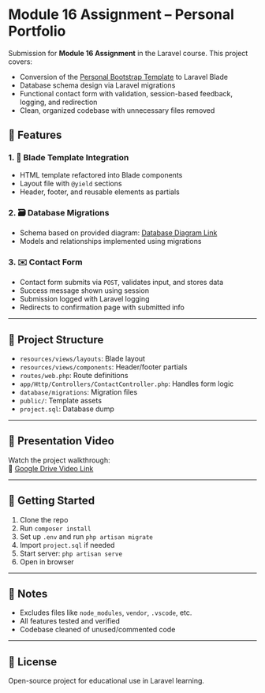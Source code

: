 # Module 16 Assignment – Personal Portfolio

Submission for **Module 16 Assignment** in the Laravel course. This project covers:

- Conversion of the [Personal Bootstrap Template](https://startbootstrap.com/theme/personal) to Laravel Blade
- Database schema design via Laravel migrations
- Functional contact form with validation, session-based feedback, logging, and redirection
- Clean, organized codebase with unnecessary files removed

## 🔧 Features

### 1. 🧩 Blade Template Integration
- HTML template refactored into Blade components
- Layout file with `@yield` sections
- Header, footer, and reusable elements as partials

### 2. 🗃️ Database Migrations
- Schema based on provided diagram: [Database Diagram Link](https://drive.google.com/file/d/1ydarI9ogF6ydn_99KyphqPg33SVATTm-/view?usp=sharing)
- Models and relationships implemented using migrations

### 3. ✉️ Contact Form
- Contact form submits via `POST`, validates input, and stores data
- Success message shown using session
- Submission logged with Laravel logging
- Redirects to confirmation page with submitted info

---

## 📁 Project Structure

- `resources/views/layouts`: Blade layout
- `resources/views/components`: Header/footer partials
- `routes/web.php`: Route definitions
- `app/Http/Controllers/ContactController.php`: Handles form logic
- `database/migrations`: Migration files
- `public/`: Template assets
- `project.sql`: Database dump

---

## 🎥 Presentation Video

Watch the project walkthrough:  
🔗 [Google Drive Video Link](https://drive.google.com/file/d/1E9zjcp-ykCTuy37RljSxUnnYmx8Uv-WF/view?usp=sharing)

---

## 🧠 Getting Started

1. Clone the repo
2. Run `composer install`
3. Set up `.env` and run `php artisan migrate`
4. Import `project.sql` if needed
5. Start server: `php artisan serve`
6. Open in browser

---

## 📌 Notes

- Excludes files like `node_modules`, `vendor`, `.vscode`, etc.
- All features tested and verified
- Codebase cleaned of unused/commented code

---

## 📝 License

Open-source project for educational use in Laravel learning.
